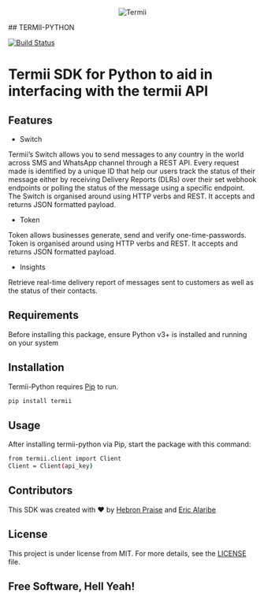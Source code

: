 <p align="center">
    <img title="Termii" src="https://termii.com/assets/images/logo.png"/>
</p>
## TERMII-PYTHON

[![Build Status](https://travis-ci.org/joemccann/dillinger.svg?branch=master)](https://github.com/panam-py/termii-python/releases/tag/v_0.1.0)

# Termii SDK for Python to aid in interfacing with the termii API

## Features

- Switch


Termii’s Switch allows you to send messages to any country in the world across SMS and WhatsApp channel through a REST API. Every request made is identified by a unique ID that help our users track the status of their message either by receiving Delivery Reports (DLRs) over their set webhook endpoints or polling the status of the message using a specific endpoint. The Switch is organised around using HTTP verbs and REST. It accepts and returns JSON formatted payload.

- Token

Token allows businesses generate, send and verify one-time-passwords. Token is organised around using HTTP verbs and REST. It accepts and returns JSON formatted payload.

- Insights

Retrieve real-time delivery report of messages sent to customers as well as the status of their contacts.

## Requirements
Before installing this package, ensure Python v3+ is installed and running on your system

## Installation

Termii-Python requires [Pip](https://pypi.org/) to run.

```sh
pip install termii
```

## Usage

After installing termii-python via Pip, start the package with this command:

```sh
from termii.client import Client
Client = Client(api_key)
```

## Contributors
This SDK was created with ❤ by [Hebron Praise](https://github.com/panam-py) and [Eric Alaribe](https://github.com/smith2eric)

## License

This project is under license from MIT. For more details, see the [LICENSE](https://github.com/panam-py/termii-python/blob/main/LICENSE) file.

## **Free Software, Hell Yeah!**

